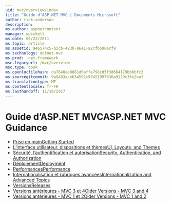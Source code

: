 ```yaml
---
uid: mvc/overview/index
title: "Guide d’ASP.NET MVC | Documents Microsoft"
author: rick-anderson
description: 
ms.author: aspnetcontent
manager: wpickett
ms.date: 06/23/2011
ms.topic: article
ms.assetid: 946574c5-b5cb-423b-a6e1-a2cfb506ecf9
ms.technology: dotnet-mvc
ms.prod: .net-framework
msc.legacyurl: /mvc/overview
msc.type: book
ms.openlocfilehash: da7640ae8661d0affe798cd5f3d664179bb6bfc2
ms.sourcegitcommit: 9a9483aceb34591c97451997036a9120c3fe2baf
ms.translationtype: MT
ms.contentlocale: fr-FR
ms.lasthandoff: 11/10/2017
---
```

<a name="aspnet-mvc-guidance"></a><span data-ttu-id="a74c4-102">Guide d’ASP.NET MVC</span><span class="sxs-lookup"><span data-stu-id="a74c4-102">ASP.NET MVC Guidance</span></span>
====================
- [<span data-ttu-id="a74c4-103">Prise en main</span><span class="sxs-lookup"><span data-stu-id="a74c4-103">Getting Started</span></span>](getting-started/index.md)
- [<span data-ttu-id="a74c4-104">L’interface utilisateur, dispositions et thèmes</span><span class="sxs-lookup"><span data-stu-id="a74c4-104">UI, Layouts, and Themes</span></span>](views/index.md)
- [<span data-ttu-id="a74c4-105">Sécurité, l’authentification et autorisation</span><span class="sxs-lookup"><span data-stu-id="a74c4-105">Security, Authentication, and Authorization</span></span>](security/index.md)
- [<span data-ttu-id="a74c4-106">Déploiement</span><span class="sxs-lookup"><span data-stu-id="a74c4-106">Deployment</span></span>](deployment/index.md)
- [<span data-ttu-id="a74c4-107">Performances</span><span class="sxs-lookup"><span data-stu-id="a74c4-107">Performance</span></span>](performance/index.md)
- [<span data-ttu-id="a74c4-108">Internationalisation et rubriques avancées</span><span class="sxs-lookup"><span data-stu-id="a74c4-108">Internationalization and Advanced Topics</span></span>](advanced/index.md)
- [<span data-ttu-id="a74c4-109">Versions</span><span class="sxs-lookup"><span data-stu-id="a74c4-109">Releases</span></span>](releases/index.md)
- [<span data-ttu-id="a74c4-110">Versions antérieures - MVC 3 et 4</span><span class="sxs-lookup"><span data-stu-id="a74c4-110">Older Versions - MVC 3 and 4</span></span>](older-versions/index.md)
- [<span data-ttu-id="a74c4-111">Versions antérieures - MVC 1 et 2</span><span class="sxs-lookup"><span data-stu-id="a74c4-111">Older Versions - MVC 1 and 2</span></span>](older-versions-1/index.md)
